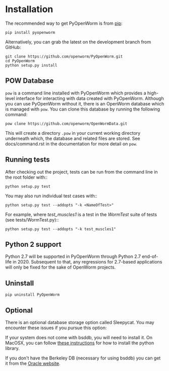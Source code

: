 Installation
============
The recommended way to get PyOpenWorm is from [pip](http://pip.readthedocs.org/en/latest/installing.html):

    pip install pyopenworm

Alternatively, you can grab the latest on the development branch from GitHub:

    git clone https://github.com/openworm/PyOpenWorm.git
    cd PyOpenWorm
    python setup.py install


POW Database
------------
`pow` is a command line installed with PyOpenWorm which provides a high-level
interface for interacting with data created with PyOpenWorm. Although you can
use PyOpenWorm without it, there is an OpenWorm database which is managed with
`pow`. You can clone this database by running the following command: 

    pow clone https://github.com/openworm/OpenWormData.git

This will create a directory `.pow` in your current working directory
underneath which, the database and related files are stored. See
docs/command.rst in the documentation for more detail on `pow`. 


Running tests
-------------

After checking out the project, tests can be run from the command line in the root folder with::

    python setup.py test

You may also run individual test cases with::

    python setup.py test --addopts "-k <NameOfTest>"

For example, where *test_muscles1* is a test in the *WormTest* suite of tests (see tests/WormTest.py)::

    python setup.py test --addopts "-k test_muscles1"

Python 2 support
----------------
Python 2.7 will be supported in PyOpenWorm through Python 2.7 end-of-life in 2020. Subsequent to that, any regressions for 2.7-based applications will only be fixed for the sake of OpenWorm projects.


Uninstall
----------

    pip uninstall PyOpenWorm


Optional
--------
There is an optional database storage option called Sleepycat. You may encounter these issues if you pursue this option:

If your system does not come with bsddb, you will need to install it. On MacOSX, you can follow 
[these instructions](http://stackoverflow.com/questions/16003224/installing-bsddb-package-python) for how to install 
the python library.

If you don't have the Berkeley DB (necessary for using bsddb) you can get it from the [Oracle website](http://www.oracle.com/technetwork/database/database-technologies/berkeleydb/overview/index-085366.html).
